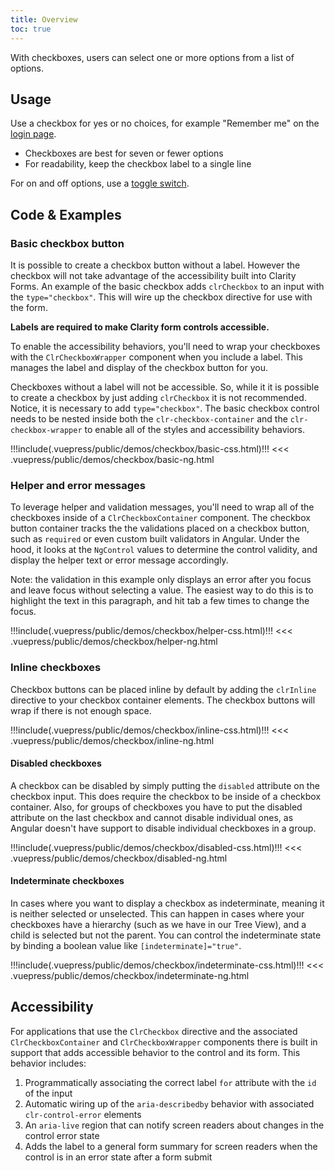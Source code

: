 ```yaml
---
title: Overview
toc: true
---
```


With checkboxes, users can select one or more options from a list of options.

## Usage

Use a checkbox for yes or no choices, for example "Remember me" on the [login page](/components/login).

- Checkboxes are best for seven or fewer options
- For readability, keep the checkbox label to a single line

For on and off options, use a [toggle switch](/components/toggle).

## Code & Examples

### Basic checkbox button

It is possible to create a checkbox button without a label. However the checkbox will not take advantage of the accessibility built into Clarity Forms. An example of the basic checkbox adds `clrCheckbox` to an input with the `type="checkbox"`. This will wire up the checkbox directive for use with the form.

**Labels are required to make Clarity form controls accessible.**

To enable the accessibility behaviors, you'll need to wrap your checkboxes with the `ClrCheckboxWrapper` component when you include a label. This manages the label and display of the checkbox button for you.

Checkboxes without a label will not be accessible. So, while it it is possible to create a checkbox by just adding `clrCheckbox` it is not recommended. Notice, it is necessary to add `type="checkbox"`. The basic checkbox control needs to be nested inside both the `clr-checkbox-container` and the `clr-checkbox-wrapper` to enable all of the styles and accessibility behaviors.

<doc-demo>
!!!include(.vuepress/public/demos/checkbox/basic-css.html)!!!
</doc-demo>

<doc-code>
<<< .vuepress/public/demos/checkbox/basic-ng.html
</doc-code>

### Helper and error messages

To leverage helper and validation messages, you'll need to wrap all of the checkboxes inside of a `ClrCheckboxContainer` component. The checkbox button container tracks the the validations placed on a checkbox button, such as `required` or even custom built validators in Angular. Under the hood, it looks at the `NgControl` values to determine the control validity, and display the helper text or error message accordingly.

Note: the validation in this example only displays an error after you focus and leave focus without selecting a value. The easiest way to do this is to highlight the text in this paragraph, and hit tab a few times to change the focus.

<doc-demo>
!!!include(.vuepress/public/demos/checkbox/helper-css.html)!!!
</doc-demo>

<doc-code>
<<< .vuepress/public/demos/checkbox/helper-ng.html
</doc-code>

### Inline checkboxes

Checkbox buttons can be placed inline by default by adding the `clrInline` directive to your checkbox container elements. The checkbox buttons will wrap if there is not enough space.

<doc-demo>
!!!include(.vuepress/public/demos/checkbox/inline-css.html)!!!
</doc-demo>

<doc-code>
<<< .vuepress/public/demos/checkbox/inline-ng.html
</doc-code>

#### Disabled checkboxes

A checkbox can be disabled by simply putting the `disabled` attribute on the checkbox input. This does require the checkbox to be inside of a checkbox container. Also, for groups of checkboxes you have to put the disabled attribute on the last checkbox and cannot disable individual ones, as Angular doesn't have support to disable individual checkboxes in a group.

<doc-demo>
!!!include(.vuepress/public/demos/checkbox/disabled-css.html)!!!
</doc-demo>

<doc-code>
<<< .vuepress/public/demos/checkbox/disabled-ng.html
</doc-code>

#### Indeterminate checkboxes

In cases where you want to display a checkbox as indeterminate, meaning it is neither selected or unselected. This can happen in cases where your checkboxes have a hierarchy (such as we have in our Tree View), and a child is selected but not the parent. You can control the indeterminate state by binding a boolean value like `[indeterminate]="true"`.

<doc-demo>
!!!include(.vuepress/public/demos/checkbox/indeterminate-css.html)!!!
</doc-demo>

<doc-code>
<<< .vuepress/public/demos/checkbox/indeterminate-ng.html
</doc-code>

## Accessibility

For applications that use the `ClrCheckbox` directive and the associated `ClrCheckboxContainer` and `ClrCheckboxWrapper` components there is built in support that adds accessible behavior to the control and its form. This behavior includes:

1. Programmatically associating the correct label `for` attribute with the `id` of the input
2. Automatic wiring up of the `aria-describedby` behavior with associated `clr-control-error` elements
3. An `aria-live` region that can notify screen readers about changes in the control error state
4. Adds the label to a general form summary for screen readers when the control is in an error state after a form submit

